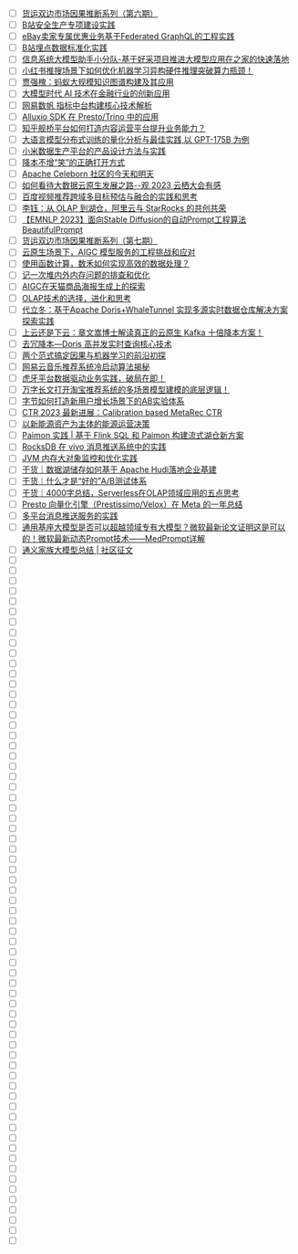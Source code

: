 - [ ] [货运双边市场因果推断系列（第六期）](https://mp.weixin.qq.com/s/S2KtS8DzjLJZL9yFrlWC9A)
- [ ] [B站安全生产专项建设实践](https://mp.weixin.qq.com/s/tj1PEUWAyRZ1QzeW_oCWfg)
- [ ] [eBay卖家专属优惠业务基于Federated GraphQL的工程实践](https://mp.weixin.qq.com/s/FEpD178w05c0FJ8Comcgig)
- [ ] [B站埋点数据标准化实践](https://mp.weixin.qq.com/s/eCoRknw_0aAJxG4I7ATasw)
- [ ] [信息系统大模型助手小分队-基于好采项目推进大模型应用在之家的快速落地](https://mp.weixin.qq.com/s/5fD-qjm-h8V4ubB3dEhVog)
- [ ] [小红书推搜场景下如何优化机器学习异构硬件推理突破算力瓶颈！](https://mp.weixin.qq.com/s/y_RynL1X8BIeDTNsO79e5g)
- [ ] [贾强槐：蚂蚁大规模知识图谱构建及其应用](https://mp.weixin.qq.com/s/K1nOcIa5yLwVCfGOPSrzMw)
- [ ] [大模型时代 AI 技术在金融行业的创新应用](https://mp.weixin.qq.com/s/WuaHizHKNIsEy9aAF2i2Hg)
- [ ] [网易数帆 指标中台构建核心技术解析](https://mp.weixin.qq.com/s/nnkQkt3BKAXZh9xhnW3ogg)
- [ ] [​Alluxio SDK 在 Presto/Trino 中的应用](https://mp.weixin.qq.com/s/SUa458KsILtPynRlridXMg)
- [ ] [知乎舰桥平台如何打造内容运营平台提升业务能力？](https://mp.weixin.qq.com/s/MPuS_usZW0p52HbP2gmJTQ)
- [ ] [大语言模型分布式训练的量化分析与最佳实践,以 GPT-175B 为例](https://mp.weixin.qq.com/s/bvF50XRaA9cO2O4oB31kbg)
- [ ] [小米数据生产平台的产品设计方法与实践](https://mp.weixin.qq.com/s/eOHh-r4bQi89GFs-LFgMSw)
- [ ] [降本不增“笑”的正确打开方式](https://mp.weixin.qq.com/s/Dv0DG6H0-_bKnSRjI21aTA)
- [ ] [Apache Celeborn 社区的今天和明天](https://mp.weixin.qq.com/s/YkcoL_F08F3guk_pmqDRAg)
- [ ] [如何看待大数据云原生发展之路--观 2023 云栖大会有感](https://mp.weixin.qq.com/s/eE-lMOLctpW95ljdLmY6AA)
- [ ] [百度视频推荐跨域多目标预估与融合的实践和思考](https://mp.weixin.qq.com/s/YXPmZn3ujbBavFsmnf5Vzw)
- [ ] [李钰：从 OLAP 到湖仓，阿里云与 StarRocks 的共创共荣](https://mp.weixin.qq.com/s/TMY8qjGrz51D2SAzXdttmg)
- [ ] [【EMNLP 2023】面向Stable Diffusion的自动Prompt工程算法BeautifulPrompt](https://mp.weixin.qq.com/s/ALvG_GRddWv3apLL9hh9Kw)
- [ ] [货运双边市场因果推断系列（第七期）](https://mp.weixin.qq.com/s/rN_1HDYuu2w627LE0ocI7A)
- [ ] [云原生场景下，AIGC 模型服务的工程挑战和应对](https://mp.weixin.qq.com/s/DAcMF24zOxz3zq-foh2CNw)
- [ ] [使用函数计算，数禾如何实现高效的数据处理？](https://mp.weixin.qq.com/s/hNS04DZ5RsZWWWofNA1odQ)
- [ ] [记一次堆内外内存问题的排查和优化](https://mp.weixin.qq.com/s/yeqEIXZx4CMNqfyAGxnHMQ)
- [ ] [AIGC在天猫商品海报生成上的探索](https://mp.weixin.qq.com/s/_CkkqoWmHDZ0YqAhmAhL1A)
- [ ] [OLAP技术的选择，进化和思考](https://mp.weixin.qq.com/s/_QVUvj3VQq-gxkPhNS7J9g)
- [ ] [代立冬：基于Apache Doris+WhaleTunnel 实现多源实时数据仓库解决方案探索实践](https://mp.weixin.qq.com/s/O_KoGl9aMbsJ7uf0wSDA6Q)
- [ ] [上云还是下云：章文嵩博士解读真正的云原生 Kafka 十倍降本方案！](https://mp.weixin.qq.com/s/rmGoamqBnMPlrylDeSwgEA)
- [ ] [去冗降本—Doris 高并发实时查询核心技术](https://mp.weixin.qq.com/s/MO6mUeTgxLkKP5PseRBE2w)
- [ ] [两个范式搞定因果与机器学习的前沿初探](https://mp.weixin.qq.com/s/6IIQlY4BHcjje1k-C3YH4g)
- [ ] [网易云音乐推荐系统冷启动算法揭秘](https://mp.weixin.qq.com/s/ch4SC_pDsrlHVJZo8vN9Lg)
- [ ] [虎牙平台数据驱动业务实践，破局在即！](https://mp.weixin.qq.com/s/LeuVo03AB3jdf7QGuQUEVQ)
- [ ] [万字长文打开淘宝推荐系统的多场景模型建模的底层逻辑！](https://mp.weixin.qq.com/s/nahwEiSaVuBBSbhNn3LBCw)
- [ ] [字节如何打造新用户增长场景下的AB实验体系](https://mp.weixin.qq.com/s/O_aUsGnzurva0pIxaQFqpw)
- [ ] [CTR 2023 最新进展：Calibration based MetaRec CTR](https://mp.weixin.qq.com/s/6DiE5VYJGA_2NAtuSh_okw)
- [ ] [以新能源资产为主体的能源运营决策](https://mp.weixin.qq.com/s/2IWB-_kNh1HcVBQff_O7Dg)
- [ ] [Paimon 实践 | 基于 Flink SQL 和 Paimon 构建流式湖仓新方案](https://mp.weixin.qq.com/s/9a_RfZWv-DxH2AiDT09VNw)
- [ ] [RocksDB 在 vivo 消息推送系统中的实践](https://mp.weixin.qq.com/s/Ejc1Iqc9zgzaZVsxDn-ZYA)
- [ ] [JVM 内存大对象监控和优化实践](https://mp.weixin.qq.com/s/qfsY7fk_-rMdXPGYb766PA)
- [ ] [干货｜数据湖储存如何基于 Apache Hudi落地企业基建](https://mp.weixin.qq.com/s/sI48LzrGev0eUD_vh8ES-Q)
- [ ] [干货｜什么才是“好的”A/B测试体系](https://mp.weixin.qq.com/s/E62I2YUUVXMDvM0gND1rzA)
- [ ] [干货｜4000字总结，Serverless在OLAP领域应用的五点思考](https://mp.weixin.qq.com/s/A9fdEZdKV0H6thxwYEL48g)
- [ ] [Presto 向量化引擎（Prestissimo/Velox）在 Meta 的一年总结](https://mp.weixin.qq.com/s/5mswJXHOo9jQa4h9zTMDyg)
- [ ] [多平台消息推送服务的实践](https://mp.weixin.qq.com/s/X52RuVopbVzoncH5MY2xQQ)
- [ ] [通用基座大模型是否可以超越领域专有大模型？微软最新论文证明这是可以的！微软最新动态Prompt技术——MedPrompt详解](https://mp.weixin.qq.com/s/afqW9pmRWuUyOSeSvljv-A)
- [ ] [通义家族大模型总结 | 社区征文](https://developer.volcengine.com/articles/7310124050105171979)
- [ ] []()
- [ ] []()
- [ ] []()
- [ ] []()
- [ ] []()
- [ ] []()
- [ ] []()
- [ ] []()
- [ ] []()
- [ ] []()
- [ ] []()
- [ ] []()
- [ ] []()
- [ ] []()
- [ ] []()
- [ ] []()
- [ ] []()
- [ ] []()
- [ ] []()
- [ ] []()
- [ ] []()
- [ ] []()
- [ ] []()
- [ ] []()
- [ ] []()
- [ ] []()
- [ ] []()
- [ ] []()
- [ ] []()
- [ ] []()
- [ ] []()
- [ ] []()
- [ ] []()
- [ ] []()
- [ ] []()
- [ ] []()
- [ ] []()
- [ ] []()
- [ ] []()
- [ ] []()
- [ ] []()
- [ ] []()
- [ ] []()
- [ ] []()
- [ ] []()
- [ ] []()
- [ ] []()
- [ ] []()
- [ ] []()
- [ ] []()
- [ ] []()
- [ ] []()
- [ ] []()
- [ ] []()
- [ ] []()
- [ ] []()
- [ ] []()
- [ ] []()
- [ ] []()
- [ ] []()
- [ ] []()
- [ ] []()
- [ ] []()
- [ ] []()
- [ ] []()
- [ ] []()
- [ ] []()
